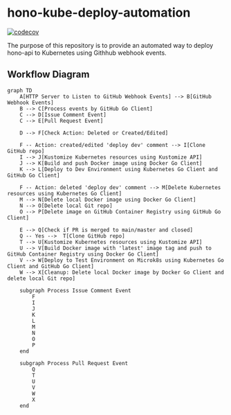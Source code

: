 # hono-kube-deploy-automation

[![codecov](https://codecov.io/gh/uib-ub/hono-kube-deploy-automation/graph/badge.svg?token=BK0QPWIF3P)](https://codecov.io/gh/uib-ub/hono-kube-deploy-automation)

The purpose of this repository is to provide an automated way to deploy hono-api to Kubernetes using Githhub webhook events.

## Workflow Diagram

```mermaid
graph TD
    A[HTTP Server to Listen to GitHub Webhook Events] --> B[GitHub Webhook Events]
    B --> C[Process events by GitHub Go Client]
    C --> D[Issue Comment Event]
    C --> E[Pull Request Event]

    D --> F[Check Action: Deleted or Created/Edited]

    F -- Action: created/edited 'deploy dev' comment --> I[Clone GitHub repo]
    I --> J[Kustomize Kubernetes resources using Kustomize API]
    J --> K[Build and push Docker image using Docker Go Client]
    K --> L[Deploy to Dev Environment using Kubernetes Go Client and GitHub Go Client]

    F -- Action: deleted 'deploy dev' comment --> M[Delete Kubernetes resources using Kubernetes Go Client]
    M --> N[Delete local Docker image using Docker Go Client]
    N --> O[Delete local Git repo]
    O --> P[Delete image on GitHub Container Registry using GitHub Go Client]

    E --> Q[Check if PR is merged to main/master and closed]
    Q -- Yes -->  T[Clone GitHub repo]
    T --> U[Kustomize Kubernetes resources using Kustomize API]
    U --> V[Build Docker image with 'latest' image tag and push to GitHub Container Registry using Docker Go Client]
    V --> W[Deploy to Test Environment on Microk8s using Kubernetes Go Client and GitHub Go Client]
    W --> X[Cleanup: Delete local Docker image by Docker Go Client and delete local Git repo]

    subgraph Process Issue Comment Event
        F
        I
        J
        K
        L
        M
        N
        O
        P
    end

    subgraph Process Pull Request Event
        Q
        T
        U
        V
        W
        X
    end

